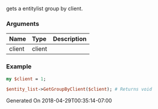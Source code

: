 gets a entitylist group by client.
### Arguments
**Name**|**Type**|**Description**
:---|:---|:---
client|client|

### Example

```perl
my $client = 1;

$entity_list->GetGroupByClient($client); # Returns void
```


Generated On 2018-04-29T00:35:14-07:00